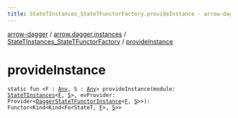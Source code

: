 ```yaml
---
title: StateTInstances_StateTFunctorFactory.provideInstance - arrow-dagger
---
```


[arrow-dagger](../../index.html) / [arrow.dagger.instances](../index.html) / [StateTInstances_StateTFunctorFactory](index.html) / [provideInstance](./provide-instance.html)

# provideInstance

`static fun <F : `[`Any`](https://kotlinlang.org/api/latest/jvm/stdlib/kotlin/-any/index.html)`, S : `[`Any`](https://kotlinlang.org/api/latest/jvm/stdlib/kotlin/-any/index.html)`> provideInstance(module: `[`StateTInstances`](../-state-t-instances/index.html)`<`[`F`](provide-instance.html#F)`, `[`S`](provide-instance.html#S)`>, evProvider: Provider<`[`DaggerStateTFunctorInstance`](../-dagger-state-t-functor-instance/index.html)`<`[`F`](provide-instance.html#F)`, `[`S`](provide-instance.html#S)`>>): Functor<Kind<Kind<ForStateT, `[`F`](provide-instance.html#F)`>, `[`S`](provide-instance.html#S)`>>`